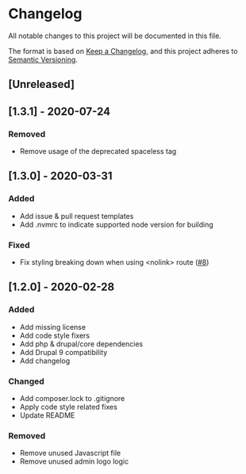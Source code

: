 # Changelog
All notable changes to this project will be documented in this file.

The format is based on [Keep a Changelog](https://keepachangelog.com/en/1.0.0/),
and this project adheres to [Semantic Versioning](https://semver.org/spec/v2.0.0.html).

## [Unreleased]

## [1.3.1] - 2020-07-24
### Removed
- Remove usage of the deprecated spaceless tag

## [1.3.0] - 2020-03-31
### Added
- Add issue & pull request templates
- Add .nvmrc to indicate supported node version for building

### Fixed
- Fix styling breaking down when using \<nolink\> route ([#8](https://github.com/wieni/wienimal_admin_toolbar/issues/8))
## [1.2.0] - 2020-02-28
### Added
- Add missing license
- Add code style fixers
- Add php & drupal/core dependencies
- Add Drupal 9 compatibility
- Add changelog

### Changed
- Add composer.lock to .gitignore
- Apply code style related fixes
- Update README

### Removed
- Remove unused Javascript file
- Remove unused admin logo logic
